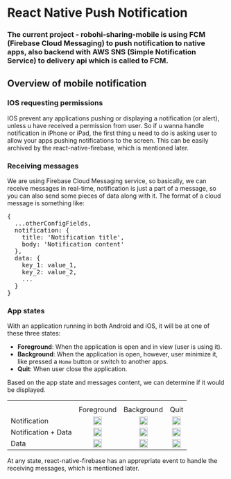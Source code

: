 # React Native Push Notification

### The current project - robohi-sharing-mobile is using FCM (Firebase Cloud Messaging) to push notification to native apps, also backend with AWS SNS (Simple Notification Service) to delivery api which is called to FCM.

## Overview of mobile notification

### IOS requesting permissions

IOS prevent any applications pushing or displaying a notification (or alert), unless u have received a permission from user. So if u wanna handle notification in iPhone or iPad, the first thing u need to do is asking user to allow your apps pushing notifications to the screen. This can be easily archived by the react-native-firebase, which is mentioned later.

### Receiving messages

We are using Firebase Cloud Messaging service, so basically, we can receive messages in real-time, notification is just a part of a message, so you can also send some pieces of data along with it. The format of a cloud message is something like:

<pre>
{
  ...otherConfigFields,
  notification: {
    title: 'Notification title',
    body: 'Notification content'
  },
  data: {
    key_1: value_1,
    key_2: value_2,
    ...
  }
}
</pre>

### App states

With an application running in both Android and iOS, it will be at one of these three states:

- **Foreground**: When the application is open and in view (user is using it).
- **Background**: When the application is open, however, user minimize it, like pressed a `Home` button or switch to another apps.
- **Quit**: When user close the application.

Based on the app state and messages content, we can determine if it would be displayed.

<table>
  <th>
    <tr>
      <td></td>
      <td>Foreground</td>
      <td>Background</td>
      <td>Quit</td>
    </tr>
    <tr>
      <td>Notification</td>
      <td style="text-align: center">
        <img src="https://upload.wikimedia.org/wikipedia/commons/thumb/7/77/OOjs_UI_icon_close-ltr-destructive.svg/768px-OOjs_UI_icon_close-ltr-destructive.svg.png" style="width: 20px; height: 20px" alt="close-icon" />
      </td>
      <td style="text-align: center">
        <img src="https://upload.wikimedia.org/wikipedia/commons/thumb/1/13/Icons8_flat_checkmark.svg/768px-Icons8_flat_checkmark.svg.png" style="width: 20px; height: 20px" alt="checkmark" />
      </td>
      <td style="text-align: center">
        <img src="https://upload.wikimedia.org/wikipedia/commons/thumb/1/13/Icons8_flat_checkmark.svg/768px-Icons8_flat_checkmark.svg.png" style="width: 20px; height: 20px" alt="checkmark" />
      </td>
    </tr>
    <tr>
      <td>Notification + Data</td>
      <td style="text-align: center">
        <img src="https://upload.wikimedia.org/wikipedia/commons/thumb/7/77/OOjs_UI_icon_close-ltr-destructive.svg/768px-OOjs_UI_icon_close-ltr-destructive.svg.png" style="width: 20px; height: 20px" alt="close-icon" />
      </td>
      <td style="text-align: center">
        <img src="https://upload.wikimedia.org/wikipedia/commons/thumb/1/13/Icons8_flat_checkmark.svg/768px-Icons8_flat_checkmark.svg.png" style="width: 20px; height: 20px" alt="checkmark" />
      </td>
      <td style="text-align: center">
        <img src="https://upload.wikimedia.org/wikipedia/commons/thumb/1/13/Icons8_flat_checkmark.svg/768px-Icons8_flat_checkmark.svg.png" style="width: 20px; height: 20px" alt="checkmark" />
      </td>
    </tr>
    <tr>
      <td>Data</td>
      <td style="text-align: center">
        <img src="https://upload.wikimedia.org/wikipedia/commons/thumb/7/77/OOjs_UI_icon_close-ltr-destructive.svg/768px-OOjs_UI_icon_close-ltr-destructive.svg.png" style="width: 20px; height: 20px" alt="close-icon" />
      </td>
      <td style="text-align: center">
        <img src="https://upload.wikimedia.org/wikipedia/commons/thumb/7/77/OOjs_UI_icon_close-ltr-destructive.svg/768px-OOjs_UI_icon_close-ltr-destructive.svg.png" style="width: 20px; height: 20px" alt="close-icon" />
      </td>
      <td style="text-align: center">
        <img src="https://upload.wikimedia.org/wikipedia/commons/thumb/7/77/OOjs_UI_icon_close-ltr-destructive.svg/768px-OOjs_UI_icon_close-ltr-destructive.svg.png" style="width: 20px; height: 20px" alt="close-icon" />
      </td>
    </tr>
    <tr>
  </th>
</table>

At any state, react-native-firebase has an apprepriate event to handle the receiving messages, which is mentioned later.
